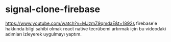 # signal-clone-firebase

https://www.youtube.com/watch?v=MJzmZ9qmdaE&t=1892s 
firebase'e hakkında bilgi sahibi olmak react native tecrübemi artırmak için bu videodaki adımları izleyerek uygulmayı yaptım.
